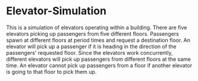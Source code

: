 # Elevator-Simulation

This is a simulation of elevators operating within a building. There are five elevators picking up passengers from five different floors. 
Passengers spawn at different floors at period times and request a destination floor. An elevator will pick up a passenger if it is heading
in the direction of the passengers' requested floor. Since the elevators work concurrently, different elevators will pick up passengers 
from different floors at the same time. An elevator cannot pick up passengers from a floor if another elevator is going to that floor to 
pick them up.
